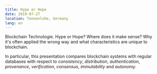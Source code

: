 ```yaml
---
title: Hype or Hope
date: 2019-07-27
location: Tennenlohe, Germany
lang: en
---
```


Blockchain Technologie. Hype or Hope? Where does it make sense? Why it's often
applied the wrong way and what characteristics are unique to blockchain.

In particular, this presentation compares blockchain systems with regular
databases with respect to *consistency*, *distribution*, *authentication*,
*provenance*, *verification*, *consensus*, *immutability* and *autonomy*.
